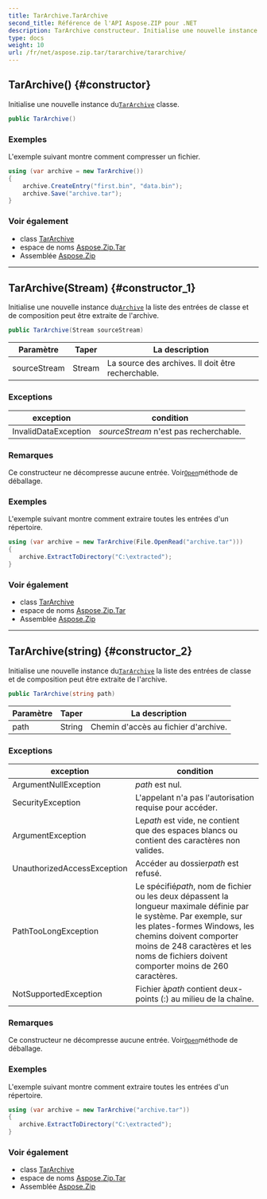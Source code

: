 ```yaml
---
title: TarArchive.TarArchive
second_title: Référence de l'API Aspose.ZIP pour .NET
description: TarArchive constructeur. Initialise une nouvelle instance duTarArchive classe.
type: docs
weight: 10
url: /fr/net/aspose.zip.tar/tararchive/tararchive/
---
```

## TarArchive() {#constructor}

Initialise une nouvelle instance du[`TarArchive`](../) classe.

```csharp
public TarArchive()
```

### Exemples

L'exemple suivant montre comment compresser un fichier.

```csharp
using (var archive = new TarArchive())
{
    archive.CreateEntry("first.bin", "data.bin");
    archive.Save("archive.tar");
}
```

### Voir également

* class [TarArchive](../)
* espace de noms [Aspose.Zip.Tar](../../tararchive/)
* Assemblée [Aspose.Zip](../../../)

---

## TarArchive(Stream) {#constructor_1}

Initialise une nouvelle instance du[`Archive`](../../../aspose.zip/archive/) la liste des entrées de classe et de composition peut être extraite de l'archive.

```csharp
public TarArchive(Stream sourceStream)
```

| Paramètre | Taper | La description |
| --- | --- | --- |
| sourceStream | Stream | La source des archives. Il doit être recherchable. |

### Exceptions

| exception | condition |
| --- | --- |
| InvalidDataException | *sourceStream* n'est pas recherchable. |

### Remarques

Ce constructeur ne décompresse aucune entrée. Voir[`Open`](../../tarentry/open/)méthode de déballage.

### Exemples

L'exemple suivant montre comment extraire toutes les entrées d'un répertoire.

```csharp
using (var archive = new TarArchive(File.OpenRead("archive.tar")))
{ 
   archive.ExtractToDirectory("C:\extracted");
}
```

### Voir également

* class [TarArchive](../)
* espace de noms [Aspose.Zip.Tar](../../tararchive/)
* Assemblée [Aspose.Zip](../../../)

---

## TarArchive(string) {#constructor_2}

Initialise une nouvelle instance du[`TarArchive`](../) la liste des entrées de classe et de composition peut être extraite de l'archive.

```csharp
public TarArchive(string path)
```

| Paramètre | Taper | La description |
| --- | --- | --- |
| path | String | Chemin d'accès au fichier d'archive. |

### Exceptions

| exception | condition |
| --- | --- |
| ArgumentNullException | *path* est nul. |
| SecurityException | L'appelant n'a pas l'autorisation requise pour accéder. |
| ArgumentException | Le*path* est vide, ne contient que des espaces blancs ou contient des caractères non valides. |
| UnauthorizedAccessException | Accéder au dossier*path* est refusé. |
| PathTooLongException | Le spécifié*path*, nom de fichier ou les deux dépassent la longueur maximale définie par le système. Par exemple, sur les plates-formes Windows, les chemins doivent comporter moins de 248 caractères et les noms de fichiers doivent comporter moins de 260 caractères. |
| NotSupportedException | Fichier à*path* contient deux-points (:) au milieu de la chaîne. |

### Remarques

Ce constructeur ne décompresse aucune entrée. Voir[`Open`](../../tarentry/open/)méthode de déballage.

### Exemples

L'exemple suivant montre comment extraire toutes les entrées d'un répertoire.

```csharp
using (var archive = new TarArchive("archive.tar")) 
{ 
   archive.ExtractToDirectory("C:\extracted");
}
```

### Voir également

* class [TarArchive](../)
* espace de noms [Aspose.Zip.Tar](../../tararchive/)
* Assemblée [Aspose.Zip](../../../)


